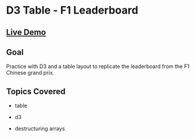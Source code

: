 # D3 Table - F1 Leaderboard

## [Live Demo](https://codepen.io/borntofrappe/full/ZZaaOe)

## Goal

Practice with D3 and a table layout to replicate the leaderboard from the F1 Chinese grand prix.

## Topics Covered

- table

- d3

- destructuring arrays